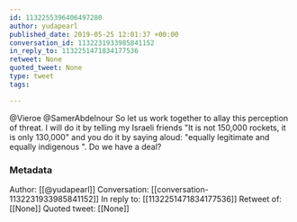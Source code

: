 ```yaml
---
id: 1132255396406497280
author: yudapearl
published_date: 2019-05-25 12:01:37 +00:00
conversation_id: 1132231933985841152
in_reply_to: 1132251471834177536
retweet: None
quoted_tweet: None
type: tweet
tags:

---
```


@Vieroe @SamerAbdelnour So let us work together to allay this perception of threat. I  will do it by telling my Israeli friends "It is not 150,000 rockets, it is only 130,000" and you do it by saying aloud: "equally legitimate and equally indigenous ". Do we have a deal?

### Metadata

Author: [[@yudapearl]]
Conversation: [[conversation-1132231933985841152]]
In reply to: [[1132251471834177536]]
Retweet of: [[None]]
Quoted tweet: [[None]]
